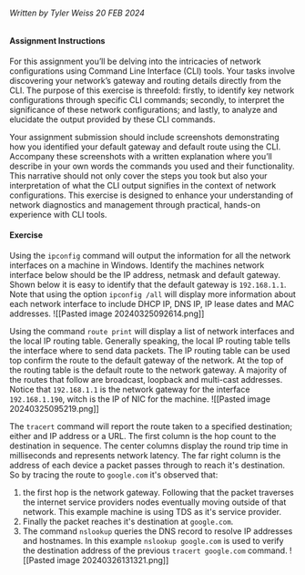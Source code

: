 ###### Written by Tyler Weiss 20 FEB 2024

#### Assignment Instructions
For this assignment you’ll be delving into the intricacies of network configurations using Command Line Interface (CLI) tools. Your tasks involve discovering your network’s gateway and routing details directly from the CLI. The purpose of this exercise is threefold: firstly, to identify key network configurations through specific CLI commands; secondly, to interpret the significance of these network configurations; and lastly, to analyze and elucidate the output provided by these CLI commands.

Your assignment submission should include screenshots demonstrating how you identified your default gateway and default route using the CLI. Accompany these screenshots with a written explanation where you’ll describe in your own words the commands you used and their functionality. This narrative should not only cover the steps you took but also your interpretation of what the CLI output signifies in the context of network configurations. This exercise is designed to enhance your understanding of network diagnostics and management through practical, hands-on experience with CLI tools.
#### Exercise
Using the `ipconfig` command will output the information for all the network interfaces on a machine in Windows. Identify the machines network interface below should be the IP address, netmask and default gateway. Shown below it is easy to identify that the default gateway is `192.168.1.1`.  Note that using the option `ipconfig /all` will display more information about each network interface to include DHCP IP, DNS IP, IP lease dates and MAC addresses.
![[Pasted image 20240325092614.png]]

Using the command `route print` will display a list of network interfaces and the local IP routing table. Generally speaking, the local IP routing table tells the interface where to send data packets. The IP routing table can be used top confirm the route to the default gateway of the network. At the top of the routing table is the default route to the network gateway. A majority of the routes that follow are broadcast, loopback and multi-cast addresses. Notice that `192.168.1.1` is the network gateway for the interface `192.168.1.190`, witch is the IP of NIC for the machine. 
![[Pasted image 20240325095219.png]]

The `tracert` command will report the route taken to a specified destination; either and IP address or a URL. The first column is the hop count to the destination in sequence. The center columns display the round trip time in milliseconds and represents network latency. The far right column is the address of each device a packet passes through to reach it's destination. So by tracing the route to `google.com` it's observed that:
1. the first hop is the network gateway. Following that the packet traverses the internet service providers nodes eventually moving outside of that network. This example machine is using TDS as it's service provider.
2.  Finally the packet reaches it's destination at `google.com`.
3. The command `nslookup` queries the DNS record to resolve IP addresses and hostnames. In this example `nslookup google.com` is used to verify the destination address of the previous `tracert google.com` command.
![[Pasted image 20240326131321.png]]


